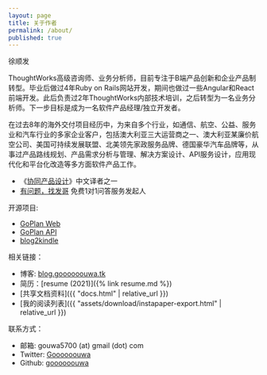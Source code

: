 ```yaml
---
layout: page
title: 关于作者
permalink: /about/
published: true
---
```


徐顺发

ThoughtWorks高级咨询师、业务分析师，目前专注于B端产品创新和企业产品制转型。毕业后做过4年Ruby on Rails网站开发，期间也做过一些Angular和React前端开发。此后负责过2年ThoughtWorks内部技术培训，之后转型为一名业务分析师。下一步目标是成为一名软件产品经理/独立开发者。

在过去8年的海外交付项目经历中，为来自多个行业，如通信、航空、公益、服务业和汽车行业的多家企业客户，包括澳大利亚三大运营商之一、澳大利亚某廉价航空公司、美国可持续发展联盟、北美领先家政服务品牌、德国豪华汽车品牌等，从事过产品路线规划、产品需求分析与管理、解决方案设计、API服务设计，应用现代化和平台化改造等多方面软件产品工作。

- 《[协同产品设计](https://item.jd.com/13323352.html)》中文译者之一
- [有问题，找发哥](https://mp.weixin.qq.com/s/fkNEJZLew8FON1pqsNeQIQ) 免费1对1问答服务发起人

开源项目:

- [GoPlan Web](https://github.com/goooooouwa/goplan-web)
- [GoPlan API](https://github.com/goooooouwa/goplan-api)
- [blog2kindle](https://github.com/goooooouwa/blog2kindle)

相关链接：

- 博客: [blog.goooooouwa.tk](https://goooooouwa.github.io)
- 简历：[resume (2021)]({% link resume.md %})
- [共享文档资料]({{ "docs.html" | relative_url }})
- [我的阅读列表]({{ "assets/download/instapaper-export.html" | relative_url }})

联系方式：

- 邮箱: gouwa5700 (at) gmail (dot) com
- Twitter: [Goooooouwa](https://twitter.com/Goooooouwa)
- Github: [goooooouwa](http://github.com/goooooouwa)
